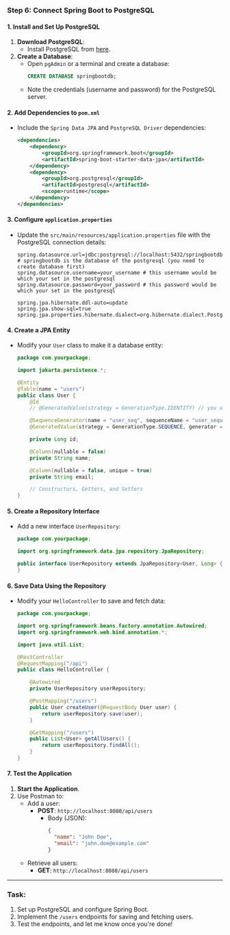 ### **Step 6: Connect Spring Boot to PostgreSQL**

#### **1. Install and Set Up PostgreSQL**

1. **Download PostgreSQL**:
   - Install PostgreSQL from [here](https://www.postgresql.org/download/).
2. **Create a Database**:
   - Open `pgAdmin` or a terminal and create a database:
     ```sql
     CREATE DATABASE springbootdb;
     ```
   - Note the credentials (username and password) for the PostgreSQL server.

#### **2. Add Dependencies to `pom.xml`**

- Include the `Spring Data JPA` and `PostgreSQL Driver` dependencies:
  ```xml
  <dependencies>
      <dependency>
          <groupId>org.springframework.boot</groupId>
          <artifactId>spring-boot-starter-data-jpa</artifactId>
      </dependency>
      <dependency>
          <groupId>org.postgresql</groupId>
          <artifactId>postgresql</artifactId>
          <scope>runtime</scope>
      </dependency>
  </dependencies>
  ```

#### **3. Configure `application.properties`**

- Update the `src/main/resources/application.properties` file with the PostgreSQL connection details:

  ```properties
  spring.datasource.url=jdbc:postgresql://localhost:5432/springbootdb # springbootdb is the database of the postgresql (you need to create database first)
  spring.datasource.username=your_username # this username would be which your set in the postgresql
  spring.datasource.password=your_password # this password would be which your set in the postgresql

  spring.jpa.hibernate.ddl-auto=update
  spring.jpa.show-sql=true
  spring.jpa.properties.hibernate.dialect=org.hibernate.dialect.PostgreSQLDialect
  ```

#### **4. Create a JPA Entity**

- Modify your `User` class to make it a database entity:

  ```java
  package com.yourpackage;

  import jakarta.persistence.*;

  @Entity
  @Table(name = "users")
  public class User {
      @Id
      // @GeneratedValue(strategy = GenerationType.IDENTITY) // you use also use this approach. But, when you get error testing with postman, id will skip for that error.

      @SequenceGenerator(name = "user_seq", sequenceName = "user_sequence", allocationSize = 1)
      @GeneratedValue(strategy = GenerationType.SEQUENCE, generator = "user_seq") // id will not skip when you get error in testing.

      private Long id;

      @Column(nullable = false)
      private String name;

      @Column(nullable = false, unique = true)
      private String email;

      // Constructors, Getters, and Setters
  }
  ```

#### **5. Create a Repository Interface**

- Add a new interface `UserRepository`:

  ```java
  package com.yourpackage;

  import org.springframework.data.jpa.repository.JpaRepository;

  public interface UserRepository extends JpaRepository<User, Long> {
  }
  ```

#### **6. Save Data Using the Repository**

- Modify your `HelloController` to save and fetch data:

  ```java
  package com.yourpackage;

  import org.springframework.beans.factory.annotation.Autowired;
  import org.springframework.web.bind.annotation.*;

  import java.util.List;

  @RestController
  @RequestMapping("/api")
  public class HelloController {

      @Autowired
      private UserRepository userRepository;

      @PostMapping("/users")
      public User createUser(@RequestBody User user) {
          return userRepository.save(user);
      }

      @GetMapping("/users")
      public List<User> getAllUsers() {
          return userRepository.findAll();
      }
  }
  ```

#### **7. Test the Application**

1. **Start the Application**.
2. Use Postman to:
   - Add a user:
     - **POST**: `http://localhost:8080/api/users`
       - Body (JSON):
         ```json
         {
           "name": "John Doe",
           "email": "john.doe@example.com"
         }
         ```
   - Retrieve all users:
     - **GET**: `http://localhost:8080/api/users`

---

### **Task**:

1. Set up PostgreSQL and configure Spring Boot.
2. Implement the `/users` endpoints for saving and fetching users.
3. Test the endpoints, and let me know once you're done!
